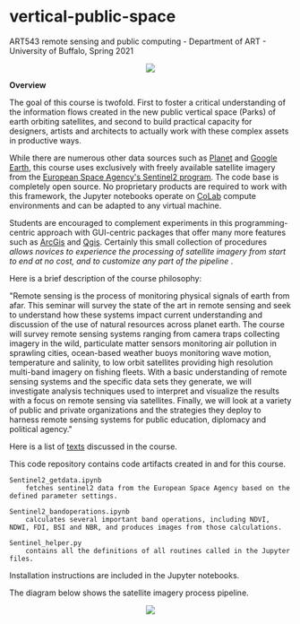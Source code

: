 # vertical-public-space
ART543 remote sensing and public computing - Department of ART - University of Buffalo, Spring 2021

<p align="center">
<img src="https://github.com/realtechsupport/vertical_public_space/blob/main/download.png?raw=true">
</p>

**Overview**

The goal of this course is twofold. First to foster a critical understanding of the information flows created in the new public vertical space (Parks) of earth orbiting satellites, and second to build practical capacity for designers, artists and architects to actually work with these complex assets in productive ways.

While there are numerous other data sources such as [Planet](https://www.planet.com/) and [Google Earth](https://www.google.com/earth/), this course uses exclusively with freely available satellite imagery from the [European Space Agency's Sentinel2 program](https://sentinel.esa.int/web/sentinel/missions/sentinel-2). The code base is completely open source. No proprietary products are required to work with this framework, the Jupyter notebooks operate on [CoLab](https://colab.research.google.com/notebooks/intro.ipynb) compute environments and can be adapted to any virtual machine.

Students are encouraged to complement experiments in this programming-centric approach with GUI-centric packages that offer many more features such as [ArcGis](https://www.esri.com/en-us/arcgis/about-arcgis/overview) and [Qgis](https://qgis.org/en/site/). Certainly this small collection of procedures <i> allows novices to experience the processing of satellite imagery from start to end at no cost, and to customize any part of the pipeline </i>.


Here is a brief description of the course philosophy:

"Remote sensing is the process of monitoring physical signals of earth from afar. This seminar will survey the state of the art in remote sensing and seek to understand how these systems impact current understanding and discussion of the use of natural resources across planet earth. The course will survey remote sensing systems ranging from camera traps collecting imagery in the wild, particulate matter sensors monitoring air pollution in sprawling cities, ocean-based weather buoys monitoring wave motion, temperature and salinity, to low orbit satellites providing high resolution multi-band imagery on fishing fleets. With a basic understanding of remote sensing systems and the specific data sets they generate, we will investigate analysis techniques used to interpret and visualize the results with a focus on remote sensing via satellites. Finally, we will look at a variety of public and private organizations and the strategies they deploy to harness remote sensing systems for public education, diplomacy and political agency."

Here is a list of [texts](https://paperpile.com/shared/mASXqv) discussed in the course. 

This code repository contains code artifacts created in and for this course.
```
Sentinel2_getdata.ipynb 
    fetches sentinel2 data from the European Space Agency based on the defined parameter settings.

Sentinel2_bandoperations.ipynb 
    calculates several important band operations, including NDVI, NDWI, FDI, BSI and NBR, and produces images from those calculations.

Sentinel_helper.py 
    contains all the definitions of all routines called in the Jupyter files.
```
Installation instructions are included in the Jupyter notebooks.

The diagram below shows the satellite imagery process pipeline.

<p align="center">
<img src="https://github.com/realtechsupport/vertical_public_space/blob/main/sentinel2_pipeline.png?raw=true" >
</p>






